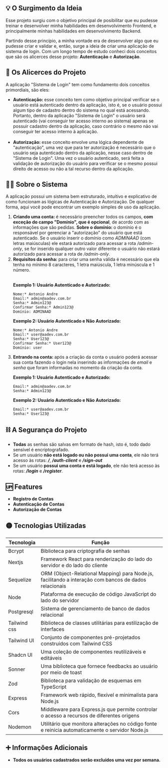 ## 💡 O Surgimento da Ideia

<p>Esse projeto surgiu com o objetivo principal de posibilitar que eu pudesse treinar e desenvolver minha habilidades em desenvolvimento Frontend, e principalmente minhas habilidades em desenvolvimento Backend.</p>
<p>Partindo desse princípio, a minha vontade era de desenvolver algo que eu pudesse criar e validar e, então, surge a ideia de criar uma aplicação de sistema de login. Com um longo tempo de estudo conheci dois conceitos que são os alicerces desse projeto: <strong>Autenticação</strong> e <strong>Autorização</strong>.</p>

## 🏢 Os Alicerces do Projeto

<p>A aplicação "Sistema de Login" tem como fundamento dois conceitos primordiais, são eles:</p>
<ul>
  <li>
    <strong>Autenticação: </strong>esse conceito tem como objetivo principal verificar se o usuário está autenticado dentro da aplicação, isto é, se o usuário possui algum tipo de cadastro dentro do sistema no qual está acessando. Portanto, dentro da aplicação "Sistema de Login" o usuário será autenticado (vai conseguir ter acesso interno ao sistema) apenas se possuir cadastro dentro da aplicação, caso contrário o mesmo não vai conseguir ter acesso interno à aplicação.
  </li>
  </br>
  <li>
    <strong>Autorização: </strong>esse conceito envolve uma lógica dependente de "autenticação", uma vez que para ter autorização é necessário que o usuário seja autenticado dentro da aplicação, nesse caso dentro de "Sistema de Login". Uma vez o usuário autenticado, será feita a validação de autorização do usuário para verificar se o mesmo possui direito de acesso ou não a tal recurso dentro da aplicação.
  </li>
</ul>

## 👨‍💻 Sobre o Sistema

<p>A aplicação possui um sistema bem estruturado, intuítivo e explicativo de como funcionam as lógicas de Autenticação e Autorização. De qualquer forma, aqui você pode encontrar um exemplo simples de uso da aplicação.</p>
<ol>
  <li>
    <strong>Criando uma conta: </strong> é necessário preencher todos os campos, <strong>com exceção do campo "Domínio", que é opcional</strong>, de acordo com as informações que são pedidas.
    <strong>Sobre o domínio: </strong> o domínio é o responsável por gerenciar a "autorização" do usuário que está autenticado. Se o usuário inserir o domínio como <i>ADMINAAD</i> (com letras maiúsculas) ele estará autorizado para acessar a rota <i>/admin-only</i>, se for inserido qualquer outro valor diferente o usuário não estará autorizado para acessar a rota de <i>/admin-only</i>.
  </li>

  <li>
    <strong>Requisitos da senha: </strong>para criar uma senha válida é necessário que ela tenha no mínimo 8 caracteres, 1 letra maiúscula, 1 letra minúscula e 1 número.
  </li>

  <br/>

  <strong>Exemplo 1: Usuário Autenticado e Autorizado:</strong>

```
Nome:* Antonio Andre
Email:* admin@aadev.com.br
Senha:* Admin123@
Confirmar Senha:* Admin123@
Domínio: ADMINAAD
```

<strong>Exemplo 2: Usuário Autenticado e Não Autorizado:</strong>

```
Nome:* Antonio Andre
Email:* user@aadev.com.br
Senha:* User123@
Confirmar Senha:* User123@
Domínio: user
```

  <li>
    <strong>Entrando na conta: </strong>após a criação da conta o usuário poderá acessar sua conta fazendo o login nela inserindo as informações de <i>email</i> e <i>senha</i> que foram informadas no momento da criação da conta.

<strong>Exemplo 1: Usuário Autenticado e Autorizado:</strong>

```
Email:* admin@aadev.com.br
Senha:* Admin123@
```

<strong>Exemplo 2: Usuário Autenticado e Não Autorizado:</strong>

```
Email:* user@aadev.com.br
Senha:* User123@
```
  </li>
</ol>

## ⛓ A Segurança do Projeto
<ul>
  <li>
    <strong>Todas</strong> as senhas são salvas em formato de hash, isto é, todo dado sensível é encriptografado.
  </li>
  <li>
    Se um usuário <strong>não está logado ou não possui uma conta</strong>, ele não terá acesso às rotas: <strong><i>/</i></strong>, <strong><i>/auth-client</i></strong> e <strong><i>/sign-out</i></strong>
  </li>
  <li>
    Se um usuário <strong>possui uma conta e está logado</strong>, ele não terá acesso às rotas: <strong><i>/login</i></strong> e <strong><i>/register</i></strong>.
  </li>
</ul>

## 🆙 Features

<ul>
  <li>
    <strong>Registro de Contas</strong>
  </li>
  <li>
    <strong>Autenticação de Contas</strong>
  </li>
  <li>
    <strong>Autorização de Contas</strong>
  </li>
</ul>

## 🟡 Tecnologias Utilizadas
<table>
  <thead>
    <tr>
      <th>Tecnologia</th>
      <th>Função</th>
    </tr>
  </thead>
  <tbody>
    <tr>
      <td>Bcrypt</td>
      <td>Biblioteca para criptografia de senhas</td>
    </tr>
    <tr>
      <td>Nextjs</td>
      <td>Framework React para renderização do lado do servidor e do lado do cliente</td>
    </tr>
    <tr>
      <td>Sequelize</td>
      <td>ORM (Object-Relational Mapping) para Node.js, facilitando a interação com bancos de dados relacionais</td>
    </tr>
    <tr>
      <td>Node</td>
      <td>Plataforma de execução de código JavaScript do lado do servidor</td>
    </tr>
    <tr>
      <td>Postgresql</td>
      <td>Sistema de gerenciamento de banco de dados relacional</td>
    </tr>
    <tr>
      <td>Tailwind css</td>
      <td>Biblioteca de classes utilitárias para estilização de interfaces</td>
    </tr>
    <tr>
      <td>Tailwind UI</td>
      <td>Conjunto de componentes pré-projetados construídos com Tailwind CSS</td>
    </tr>
    <tr>
      <td>Shadcn UI</td>
      <td>Uma coleção de componentes reutilizáveis e editáveis</td>
    </tr>
    <tr>
      <td>Sonner</td>
      <td>Uma biblioteca que fornece feedbacks ao usuário por meio de toast</td>
    </tr>
    <tr>
      <td>Zod</td>
      <td>Biblioteca para validação de esquemas em TypeScript</td>
    </tr>
    <tr>
      <td>Express</td>
      <td>Framework web rápido, flexível e minimalista para Node.js</td>
    </tr>
    <tr>
      <td>Cors</td>
      <td>Middleware para Express.js que permite controlar o acesso a recursos de diferentes origens</td>
    </tr>
    <tr>
      <td>Nodemon</td>
      <td>Utilitário que monitora alterações no código fonte e reinicia automaticamente o servidor Node.js</td>
    </tr>
  </tbody>
</table>

## ➕ Informações Adicionais
<ul>
  <li>
    <strong>Todos os usuários cadastrados serão excluídos uma vez por semana.</strong>
  </li>
</ul>

